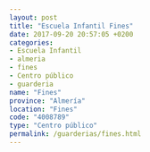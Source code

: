 ```yaml
---
layout: post
title: "Escuela Infantil Fines"
date: 2017-09-20 20:57:05 +0200
categories:
- Escuela Infantil
- almeria
- fines
- Centro público
- guarderia
name: "Fines"
province: "Almería"
location: "Fines"
code: "4008789"
type: "Centro público"
permalink: /guarderias/fines.html
---
```

